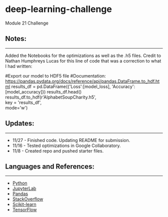 # deep-learning-challenge
Module 21 Challenge

## Notes:
-----
Added the Notebooks for the optimizations as well as the .h5 files. Credit to Nathan Humphreys Lucas for this line of code that was a correction to what I had written:

  #Export our model to HDF5 file
  #Documentation: https://pandas.pydata.org/docs/reference/api/pandas.DataFrame.to_hdf.html
  results_df = pd.DataFrame({'Loss':[model_loss], 'Accuracy':[model_accuracy]})
  results_df.head()
  results_df.to_hdf(r'AlphabetSoupCharity.h5',\
                    key = 'results_df',\
                    mode='w')

## Updates:
-----
- 11/27 - Finished code. Updating README for submission.
- 11/16 - Tested optimizations in Google Collaboratory.
- 11/8 - Created repo and pushed starter files.

## Languages and References:
-----
- [Python](https://docs.python.org/3/)
- [JupyterLab](https://jupyterlab.readthedocs.io/en/latest/)
- [Pandas](https://pandas.pydata.org/docs/)
- [StackOverflow](https://stackoverflow.com/)
- [Scikit-learn](https://scikit-learn.org/stable/)
- [TensorFlow](https://github.com/tensorflow/docs)
